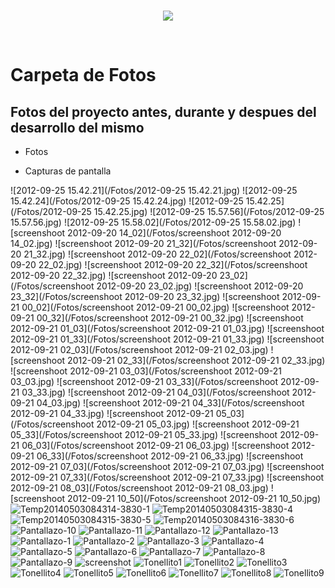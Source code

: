 <br/>
<p align="center">
  <img src="https://avatars2.githubusercontent.com/u/15052789?v=3&s=200">
</p>
<br/>

# Carpeta de Fotos

## Fotos del proyecto antes, durante y despues del desarrollo del mismo

* Fotos

* Capturas de pantalla

![2012-09-25 15.42.21](/Fotos/2012-09-25 15.42.21.jpg)
![2012-09-25 15.42.24](/Fotos/2012-09-25 15.42.24.jpg)
![2012-09-25 15.42.25](/Fotos/2012-09-25 15.42.25.jpg)
![2012-09-25 15.57.56](/Fotos/2012-09-25 15.57.56.jpg)
![2012-09-25 15.58.02](/Fotos/2012-09-25 15.58.02.jpg)
![screenshoot 2012-09-20 14_02](/Fotos/screenshoot 2012-09-20 14_02.jpg)
![screenshoot 2012-09-20 21_32](/Fotos/screenshoot 2012-09-20 21_32.jpg)
![screenshoot 2012-09-20 22_02](/Fotos/screenshoot 2012-09-20 22_02.jpg)
![screenshoot 2012-09-20 22_32](/Fotos/screenshoot 2012-09-20 22_32.jpg)
![screenshoot 2012-09-20 23_02](/Fotos/screenshoot 2012-09-20 23_02.jpg)
![screenshoot 2012-09-20 23_32](/Fotos/screenshoot 2012-09-20 23_32.jpg)
![screenshoot 2012-09-21 00_02](/Fotos/screenshoot 2012-09-21 00_02.jpg)
![screenshoot 2012-09-21 00_32](/Fotos/screenshoot 2012-09-21 00_32.jpg)
![screenshoot 2012-09-21 01_03](/Fotos/screenshoot 2012-09-21 01_03.jpg)
![screenshoot 2012-09-21 01_33](/Fotos/screenshoot 2012-09-21 01_33.jpg)
![screenshoot 2012-09-21 02_03](/Fotos/screenshoot 2012-09-21 02_03.jpg)
![screenshoot 2012-09-21 02_33](/Fotos/screenshoot 2012-09-21 02_33.jpg)
![screenshoot 2012-09-21 03_03](/Fotos/screenshoot 2012-09-21 03_03.jpg)
![screenshoot 2012-09-21 03_33](/Fotos/screenshoot 2012-09-21 03_33.jpg)
![screenshoot 2012-09-21 04_03](/Fotos/screenshoot 2012-09-21 04_03.jpg)
![screenshoot 2012-09-21 04_33](/Fotos/screenshoot 2012-09-21 04_33.jpg)
![screenshoot 2012-09-21 05_03](/Fotos/screenshoot 2012-09-21 05_03.jpg)
![screenshoot 2012-09-21 05_33](/Fotos/screenshoot 2012-09-21 05_33.jpg)
![screenshoot 2012-09-21 06_03](/Fotos/screenshoot 2012-09-21 06_03.jpg)
![screenshoot 2012-09-21 06_33](/Fotos/screenshoot 2012-09-21 06_33.jpg)
![screenshoot 2012-09-21 07_03](/Fotos/screenshoot 2012-09-21 07_03.jpg)
![screenshoot 2012-09-21 07_33](/Fotos/screenshoot 2012-09-21 07_33.jpg)
![screenshoot 2012-09-21 08_03](/Fotos/screenshoot 2012-09-21 08_03.jpg)
![screenshoot 2012-09-21 10_50](/Fotos/screenshoot 2012-09-21 10_50.jpg)
![Temp20140503084314-3830-1](/Fotos/Temp20140503084314-3830-1.jpg)
![Temp20140503084315-3830-4](/Fotos/Temp20140503084315-3830-4.jpg)
![Temp20140503084315-3830-5](/Fotos/Temp20140503084315-3830-5.jpg)
![Temp20140503084316-3830-6](/Fotos/Temp20140503084316-3830-6.jpg)
![Pantallazo-10](/Fotos/Pantallazo-10.png)
![Pantallazo-11](/Fotos/Pantallazo-11.png)
![Pantallazo-12](/Fotos/Pantallazo-12.png)
![Pantallazo-13](/Fotos/Pantallazo-13.png)
![Pantallazo-1](/Fotos/Pantallazo-1.png)
![Pantallazo-2](/Fotos/Pantallazo-2.png)
![Pantallazo-3](/Fotos/Pantallazo-3.png)
![Pantallazo-4](/Fotos/Pantallazo-4.png)
![Pantallazo-5](/Fotos/Pantallazo-5.png)
![Pantallazo-6](/Fotos/Pantallazo-6.png)
![Pantallazo-7](/Fotos/Pantallazo-7.png)
![Pantallazo-8](/Fotos/Pantallazo-8.png)
![Pantallazo-9](/Fotos/Pantallazo-9.png)
![screenshot](/Fotos/screenshot.png)
![Tonellito1](/Fotos/Tonellito1.png)
![Tonellito2](/Fotos/Tonellito2.png)
![Tonellito3](/Fotos/Tonellito3.png)
![Tonellito4](/Fotos/Tonellito4.png)
![Tonellito5](/Fotos/Tonellito5.png)
![Tonellito6](/Fotos/Tonellito6.png)
![Tonellito7](/Fotos/Tonellito7.png)
![Tonellito8](/Fotos/Tonellito8.png)
![Tonellito9](/Fotos/Tonellito9.png)